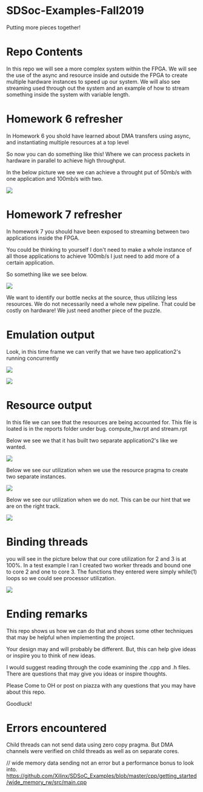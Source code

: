 # SDSoc-Examples-Fall2019

Putting more pieces together!

# Repo Contents

In this repo we will see a more complex system within the FPGA. We will see the use of the async and resource inside and outside the FPGA to create multiple hardware instances to speed up our system. We will also see streaming used through out the system and an example of how to stream something inside the system with variable length.

# Homework 6 refresher

In Homework 6 you shold have learned about DMA transfers using async, and instantiating multiple resources at a top level

So now you can do something like this! Where we can process packets in hardware in parallel to achieve high throughput.

In the below picture we see we can achieve a throught put of 50mb/s with one application and 100mb/s with two.

![](img/2resources_top.png)

# Homework 7 refresher

In homework 7 you should have been exposed to streaming between two applications inside the FPGA.

You could be thinking to yourself I don't need to make a whole instance of all those applications to achieve 100mb/s I just need to add more of a certain application.

So something like we see below.

![](img/2resources_Streaming.png)

We want to identify our bottle necks at the source, thus utilizing less resources. We do not necessarily need a whole new pipeline. That could be costly on hardware!
We just need another piece of the puzzle.


# Emulation output

Look, in this time frame we can verify that we have two application2's running concurrently

![](img/midstream1.png)

![](img/midstream2.png)

# Resource output

In this file we can see that the resources are being accounted for. This file is loated is in the reports folder under bug. compute_hw.rpt and stream.rpt

Below we see we that it has built two separate application2's like we wanted.

![](img/2app2s.png)

Below we see our utilization when we use the resource pragma to create two separate instances.

![](img/2resourcestop.png)

Below we see our utilization when we do not. This can be our hint that we are on the right track.

![](img/1resource_top.png)

# Binding threads

you will see in the picture below that our core utilization for 2 and 3 is at 100%. 
In a test example I ran I created two worker threads and bound one to core 2 and one to core 3. The functions they entered were simply
while(1) loops so we could see processor utilization. 

![](img/setaffinity.PNG)



# Ending remarks

This repo shows us how we can do that and shows some other techniques that may be helpful when implementing the project. 

Your design may and will probably be different. But, this can help give ideas or inspire you to think of new ideas.

I would suggest reading through the code examining the .cpp and .h files. There are questions that may give you ideas or inspire thoughts.

Please Come to OH or post on piazza with any questions that you may have about this repo.

Goodluck!


# Errors encountered

Child threads can not send data using zero copy pragma. But DMA channels were verified on child threads as well as on separate cores.

// wide memory data sending not an error but a performance bonus to look into.
https://github.com/Xilinx/SDSoC_Examples/blob/master/cpp/getting_started/wide_memory_rw/src/main.cpp



